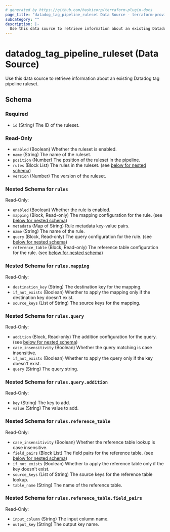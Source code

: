```yaml
---
# generated by https://github.com/hashicorp/terraform-plugin-docs
page_title: "datadog_tag_pipeline_ruleset Data Source - terraform-provider-datadog"
subcategory: ""
description: |-
  Use this data source to retrieve information about an existing Datadog tag pipeline ruleset.
---
```


# datadog_tag_pipeline_ruleset (Data Source)

Use this data source to retrieve information about an existing Datadog tag pipeline ruleset.



<!-- schema generated by tfplugindocs -->
## Schema

### Required

- `id` (String) The ID of the ruleset.

### Read-Only

- `enabled` (Boolean) Whether the ruleset is enabled.
- `name` (String) The name of the ruleset.
- `position` (Number) The position of the ruleset in the pipeline.
- `rules` (Block List) The rules in the ruleset. (see [below for nested schema](#nestedblock--rules))
- `version` (Number) The version of the ruleset.

<a id="nestedblock--rules"></a>
### Nested Schema for `rules`

Read-Only:

- `enabled` (Boolean) Whether the rule is enabled.
- `mapping` (Block, Read-only) The mapping configuration for the rule. (see [below for nested schema](#nestedblock--rules--mapping))
- `metadata` (Map of String) Rule metadata key-value pairs.
- `name` (String) The name of the rule.
- `query` (Block, Read-only) The query configuration for the rule. (see [below for nested schema](#nestedblock--rules--query))
- `reference_table` (Block, Read-only) The reference table configuration for the rule. (see [below for nested schema](#nestedblock--rules--reference_table))

<a id="nestedblock--rules--mapping"></a>
### Nested Schema for `rules.mapping`

Read-Only:

- `destination_key` (String) The destination key for the mapping.
- `if_not_exists` (Boolean) Whether to apply the mapping only if the destination key doesn't exist.
- `source_keys` (List of String) The source keys for the mapping.


<a id="nestedblock--rules--query"></a>
### Nested Schema for `rules.query`

Read-Only:

- `addition` (Block, Read-only) The addition configuration for the query. (see [below for nested schema](#nestedblock--rules--query--addition))
- `case_insensitivity` (Boolean) Whether the query matching is case insensitive.
- `if_not_exists` (Boolean) Whether to apply the query only if the key doesn't exist.
- `query` (String) The query string.

<a id="nestedblock--rules--query--addition"></a>
### Nested Schema for `rules.query.addition`

Read-Only:

- `key` (String) The key to add.
- `value` (String) The value to add.



<a id="nestedblock--rules--reference_table"></a>
### Nested Schema for `rules.reference_table`

Read-Only:

- `case_insensitivity` (Boolean) Whether the reference table lookup is case insensitive.
- `field_pairs` (Block List) The field pairs for the reference table. (see [below for nested schema](#nestedblock--rules--reference_table--field_pairs))
- `if_not_exists` (Boolean) Whether to apply the reference table only if the key doesn't exist.
- `source_keys` (List of String) The source keys for the reference table lookup.
- `table_name` (String) The name of the reference table.

<a id="nestedblock--rules--reference_table--field_pairs"></a>
### Nested Schema for `rules.reference_table.field_pairs`

Read-Only:

- `input_column` (String) The input column name.
- `output_key` (String) The output key name.

